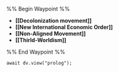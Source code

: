 %% Begin Waypoint %%
- **[[Decolonization movement]]**
- **[[New International Economic Order]]**
- **[[Non-Aligned Movement]]**
- **[[Thirld-Worldism]]**

%% End Waypoint %%

```dataviewjs
await dv.view("prolog");
```